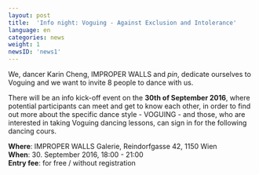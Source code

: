 ```yaml
---
layout: post
title:  'Info night: Voguing - Against Exclusion and Intolerance'
language: en
categories: news
weight: 1
newsID: 'news1'
---
```


We, dancer Karin Cheng, IMPROPER WALLS and *pin*, dedicate ourselves to Voguing and we want to invite 8 people to dance with us.

There will be an info kick-off event on the **30th of September 2016**, where potential participants can meet and get to know each other, in order to find out more about the specific dance style - VOGUING - and those, who are interested in taking Voguing dancing lessons, can sign in for the following dancing cours.

**Where**: IMPROPER WALLS Galerie, Reindorfgasse 42, 1150 Wien  
**When**: 30. September 2016, 18:00 - 21:00  
**Entry fee**: for free / without registration  
